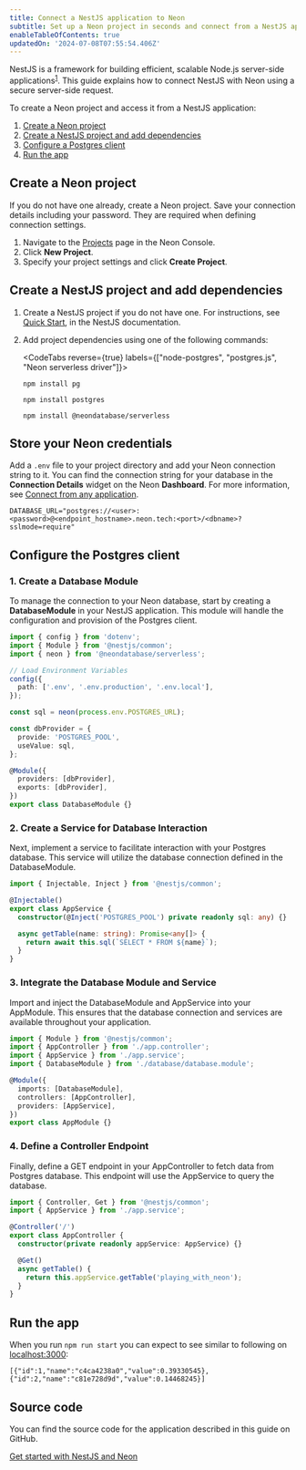 ```yaml
---
title: Connect a NestJS application to Neon
subtitle: Set up a Neon project in seconds and connect from a NestJS application
enableTableOfContents: true
updatedOn: '2024-07-08T07:55:54.406Z'
---
```


NestJS is a framework for building efficient, scalable Node.js server-side applications<sup><a target="_blank" href="https://docs.nestjs.com/">1</a></sup>. This guide explains how to connect NestJS with Neon using a secure server-side request.

To create a Neon project and access it from a NestJS application:

1. [Create a Neon project](#create-a-neon-project)
2. [Create a NestJS project and add dependencies](#create-a-nestjs-project-and-add-dependencies)
3. [Configure a Postgres client](#configure-the-postgres-client)
4. [Run the app](#run-the-app)

## Create a Neon project

If you do not have one already, create a Neon project. Save your connection details including your password. They are required when defining connection settings.

1. Navigate to the [Projects](https://console.neon.tech/app/projects) page in the Neon Console.
2. Click **New Project**.
3. Specify your project settings and click **Create Project**.

## Create a NestJS project and add dependencies

1. Create a NestJS project if you do not have one. For instructions, see [Quick Start](https://docs.nestjs.com/first-steps), in the NestJS documentation.

2. Add project dependencies using one of the following commands:

   <CodeTabs reverse={true} labels={["node-postgres", "postgres.js", "Neon serverless driver"]}>

   ```shell
   npm install pg
   ```

   ```shell
   npm install postgres
   ```

   ```shell
   npm install @neondatabase/serverless
   ```

   </CodeTabs>

## Store your Neon credentials

Add a `.env` file to your project directory and add your Neon connection string to it. You can find the connection string for your database in the **Connection Details** widget on the Neon **Dashboard**. For more information, see [Connect from any application](/docs/connect/connect-from-any-app).

```shell shouldWrap
DATABASE_URL="postgres://<user>:<password>@<endpoint_hostname>.neon.tech:<port>/<dbname>?sslmode=require"
```

## Configure the Postgres client

### 1. Create a Database Module

To manage the connection to your Neon database, start by creating a **DatabaseModule** in your NestJS application. This module will handle the configuration and provision of the Postgres client.

```typescript
import { config } from 'dotenv';
import { Module } from '@nestjs/common';
import { neon } from '@neondatabase/serverless';

// Load Environment Variables
config({
  path: ['.env', '.env.production', '.env.local'],
});

const sql = neon(process.env.POSTGRES_URL);

const dbProvider = {
  provide: 'POSTGRES_POOL',
  useValue: sql,
};

@Module({
  providers: [dbProvider],
  exports: [dbProvider],
})
export class DatabaseModule {}
```

### 2. Create a Service for Database Interaction

Next, implement a service to facilitate interaction with your Postgres database. This service will utilize the database connection defined in the DatabaseModule.

```typescript
import { Injectable, Inject } from '@nestjs/common';

@Injectable()
export class AppService {
  constructor(@Inject('POSTGRES_POOL') private readonly sql: any) {}

  async getTable(name: string): Promise<any[]> {
    return await this.sql(`SELECT * FROM ${name}`);
  }
}
```

### 3. Integrate the Database Module and Service

Import and inject the DatabaseModule and AppService into your AppModule. This ensures that the database connection and services are available throughout your application.

```typescript
import { Module } from '@nestjs/common';
import { AppController } from './app.controller';
import { AppService } from './app.service';
import { DatabaseModule } from './database/database.module';

@Module({
  imports: [DatabaseModule],
  controllers: [AppController],
  providers: [AppService],
})
export class AppModule {}
```

### 4. Define a Controller Endpoint

Finally, define a GET endpoint in your AppController to fetch data from Postgres database. This endpoint will use the AppService to query the database.

```typescript
import { Controller, Get } from '@nestjs/common';
import { AppService } from './app.service';

@Controller('/')
export class AppController {
  constructor(private readonly appService: AppService) {}

  @Get()
  async getTable() {
    return this.appService.getTable('playing_with_neon');
  }
}
```

## Run the app

When you run `npm run start` you can expect to see similar to following on [localhost:3000](localhost:3000):

```shell shouldWrap
[{"id":1,"name":"c4ca4238a0","value":0.39330545},{"id":2,"name":"c81e728d9d","value":0.14468245}]
```

## Source code

You can find the source code for the application described in this guide on GitHub.

<DetailIconCards>

<a href="https://github.com/neondatabase/examples/tree/main/with-nestjs" description="Get started with NestJS and Neon" icon="github">Get started with NestJS and Neon</a>

</DetailIconCards>

<NeedHelp/>
